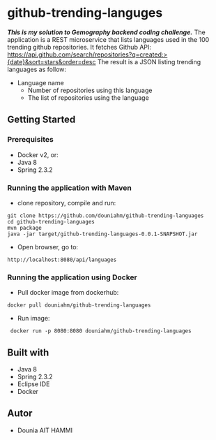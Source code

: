 # github-trending-languges
***This is my solution to Gemography backend coding challenge.***
The application is a REST microservice that lists languages used in the 100 trending github repositories.
It fetches Github API: https://api.github.com/search/repositories?q=created:>{date}&sort=stars&order=desc
The result is a JSON listing trending languages as follow:
  - Language name
    - Number of repositories using this language
    - The list of repositories using the language
 
## Getting Started
### Prerequisites
- Docker v2, or:
- Java 8
- Spring 2.3.2

### Running the application with Maven
- clone repository, compile and run:
```
git clone https://github.com/douniahm/github-trending-languages
cd github-trending-languages
mvn package
java -jar target/github-trending-languages-0.0.1-SNAPSHOT.jar
```
- Open browser, go to: 
```
http://localhost:8080/api/languages
```
### Running the application using Docker
- Pull docker image from dockerhub:
```
docker pull douniahm/github-trending-languages
```
- Run image:
```
 docker run -p 8080:8080 douniahm/github-trending-languages
 ```
  
## Built with
- Java 8
- Spring 2.3.2
- Eclipse IDE
- Docker

## Autor
- Dounia AIT HAMMI
